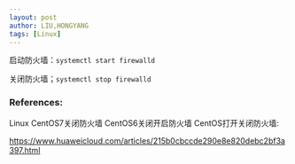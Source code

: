 ```yaml
---
layout: post
author: LIU,HONGYANG
tags: [Linux]
---
```


启动防火墙：`systemctl start firewalld`

关闭防火墙；`systemctl stop firewalld`



### References:



Linux CentOS7关闭防火墙 CentOS6关闭开启防火墙 CentOS打开关闭防火墙:

https://www.huaweicloud.com/articles/215b0cbccde290e8e820debc2bf3a397.html

